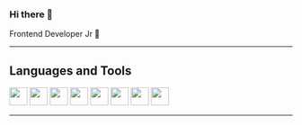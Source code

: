 ### Hi there 👋

Frontend Developer Jr 🚀
<hr/>

<h2>Languages and Tools</h2>
<div>
<img height="32" width="32" src="https://user-images.githubusercontent.com/72091118/114448947-92870580-9baa-11eb-8507-064cb1046754.png" />
<img height="32" width="32" src="https://user-images.githubusercontent.com/72091118/114449027-ae8aa700-9baa-11eb-80ea-c593f601cfa6.png" />
<img height="32" width="32" src="https://user-images.githubusercontent.com/72091118/114449189-d8dc6480-9baa-11eb-87e7-6876afad8183.png" />
<img height="32" width="32" src="https://user-images.githubusercontent.com/72091118/114448016-6c149a80-9ba9-11eb-932c-b0da3141d9a9.png" />
<img height="32" width="32" src="https://user-images.githubusercontent.com/72091118/114448060-76cf2f80-9ba9-11eb-889e-6bac124c18f0.png" />
<img height="32" width="32" src="https://user-images.githubusercontent.com/72091118/114448079-7cc51080-9ba9-11eb-99f5-29946cd66e63.png" />
<img height="32" width="32" src="https://symbols.getvecta.com/stencil_25/40_jest.5fde12ec22.png" />
<img height="32" width="32" src="https://images.vexels.com/media/users/3/166470/isolated/preview/73835fa38fba6d35aff9de603dc5044a-icono-de-lenguaje-de-programacion-php.png" />
</div>

<hr/>



<!--
**agustinricardo1/agustinricardo1** is a ✨ _special_ ✨ repository because its `README.md` (this file) appears on your GitHub profile.

    
Here are some ideas to get you started:

- 🔭 I’m currently working on ...
- 🌱 I’m currently learning ...
- 👯 I’m looking to collaborate on ...
- 🤔 I’m looking for help with ...
- 💬 Ask me about ...
- 📫 How to reach me: ...
- 😄 Pronouns: ...
- ⚡ Fun fact: ...
-->
